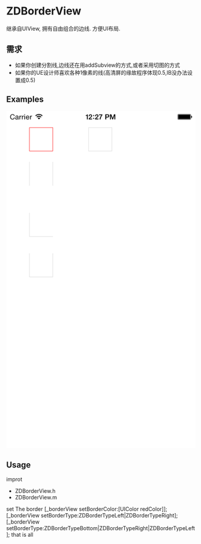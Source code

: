 # ZDBorderView
继承自UIView, 拥有自由组合的边线. 方便UI布局.


## 需求

* 如果你创建分割线,边线还在用addSubview的方式,或者采用切图的方式
* 如果你的UE设计师喜欢各种1像素的线(高清屏的缘故程序体现0.5,IB没办法设置成0.5)

## Examples
![Image](https://raw.githubusercontent.com/hai00jiao/ZDBorderView/master/IMG_1.png)

## Usage

improt
* ZDBorderView.h
* ZDBorderView.m

set The border
    [_borderView setBorderColor:[UIColor redColor]];
    [_borderView setBorderType:ZDBorderTypeLeft|ZDBorderTypeRight];
    [_borderView setBorderType:ZDBorderTypeBottom|ZDBorderTypeRight|ZDBorderTypeLeft];
that is all




